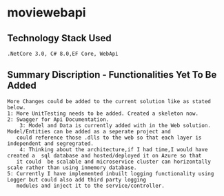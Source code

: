 # moviewebapi
## Technology Stack Used
    .NetCore 3.0, C# 8.0,EF Core, WebApi 
## Summary Discription - Functionalities Yet To Be Added
    More Changes could be added to the current solution like as stated below.
	1: More UnitTesting needs to be added. Created a skeleton now.
	2: Swagger for Api Documentation.
        3: Model and Data is currently added with in the Web solution. Model/Entities can be added as a seperate project and 
	   could reference those .dlls to the web so that each layer is independent and segregrated.
        4: Thinking about the architecture,if I had time,I would have created a  sql database and hosted/deployed it on Azure so that
	   it could  be scalable and microservice cluster can horizontally scale rather than using inmemory database.
	5: Currently I have implemented inbuilt logging functionality using Logger but could also add third party logging
	   modules and inject it to the service/controller.
